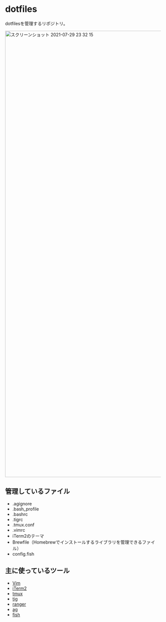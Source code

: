 # dotfiles
dotfilesを管理するリポジトリ。

<img width="1440" alt="スクリーンショット 2021-07-29 23 32 15" src="https://user-images.githubusercontent.com/51050458/127511281-df863bb8-a983-4cac-9091-1503cff473c6.png">

## 管理しているファイル
* .agignore
* .bash_profile
* .bashrc
* .tigrc
* .tmux.conf
* .vimrc
* iTerm2のテーマ
* Brewfile（Homebrewでインストールするライブラリを管理できるファイル）
* config.fish

## 主に使っているツール
* [Vim](https://github.com/vim/vim)
* [iTerm2](https://github.com/gnachman/iTerm2)
* [tmux](https://github.com/tmux/tmux)
* [tig](https://github.com/jonas/tig)
* [ranger](https://github.com/ranger/ranger)
* [ag](https://github.com/ggreer/the_silver_searcher)
* [fish](https://github.com/fish-shell/fish-shell)

